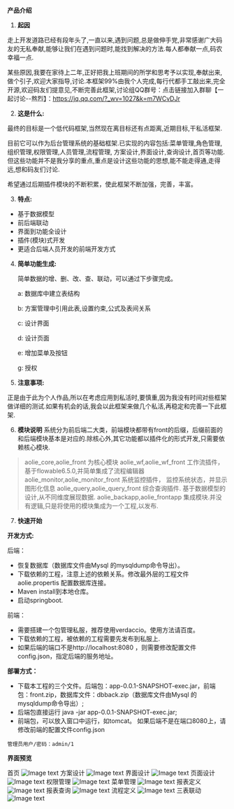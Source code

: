 

**产品介绍**

1. **起因**

走上开发道路已经有段年头了,一直以来,遇到问题,总是做伸手党,非常感谢广大码友的无私奉献,能够让我们在遇到问题时,能找到解决的方法.每人都奉献一点,码农幸福一点.

某些原因,我要在家待上二年,正好把我上班期间的所学和思考予以实现,奉献出来,做个引子,欢迎大家指导,讨论.本框架99%由我个人完成,每行代都手工敲出来,完全开源,欢迎码友们提意见,不断完善此框架,讨论组QQ群号：点击链接加入群聊【一起讨论--熬烈】：https://jq.qq.com/?_wv=1027&k=m7WCvDJr

2. **这是什么:**

最终的目标是一个低代码框架,当然现在离目标还有点距离,近期目标,干私活框架.

目前它可以作为后台管理系统的基础框架.已实现的内容包括:菜单管理,角色管理,组织管理,权限管理,人员管理,流程管理, 方案设计,界面设计,查询设计,首页等功能.但这些功能并不是我分享的重点,重点是设计这些功能的思想,能不能走得通,走得远,想和码友们讨论.

希望通过后期插件模块的不断积累，使此框架不断加强，完善，丰富。

3. **特点:**

- 基于数据模型
- 前后端联动
- 界面到功能全设计
- 插件(模块)式开发
- 更适合后端人员开发的前端开发方式
4. **简单功能生成:**

   简单数据的增、删、改、查、联动，可以通过下步骤完成。

   a:  数据库中建立表结构

   b: 方案管理中引用此表,设置约束,公式及表间关系

   c:  设计界面

   d: 设计页面

   e: 增加菜单及按钮

   g: 授权

5. **注意事项:**

正是由于此为个人作品,所以在考虑应用到私活时,要慎重,因为我没有时间对些框架做详细的测试.如果有机会的话,我会以此框架来做几个私活,再稳定和完善一下此框架.

6. **模块说明**
系统分为前后端二大类，前端模块都带有front的后缀，后缀前面的和后端模块基本是对应的.除核心外,其它功能都以插件化的形式开发,只需要依赖核心模块.
> aolie_core,aolie_front 为核心模块
> aolie_wf,aolie_wf_front 工作流插件，基于flowable6.5.0,并简单集成了流程编辑器
> aolie_monitor,aolie_monitor_front 系统监控插件， 监控系统状态，并显示图形化信息
> aolie_query,aolie_query_front 综合查询插件. 基于数据模型的设计,从不同维度展现数据.
> aolie_backapp,aolie_frontapp 集成模块.并没有逻辑,只是将使用的模块集成为一个工程,以发布.

7. **快速开始**
   

**开发方式:**
 >>
   后端：
   - 恢复数据库（数据库文件由Mysql 的mysqldump命令导出）。
   - 下载依赖的工程，注意上述的依赖关系。修改最外层的工程文件 aolie.propertis 配置数据库连接。
   - Maven install到本地仓库。
   - 启动springboot.
   >>
   前端：
   - 需要搭建一个包管理私服，推荐使用verdaccio。使用方法请百度。
   - 下载依赖的工程，被依赖的工程需要先发布到私服上.
   - 如果后端的端口不是http://localhost:8080 ，则需要修改配置文件 config.json，指定后端的服务地址。
  
**部署方式：**
  - 下载本工程的三个文件。后端包：app-0.0.1-SNAPSHOT-exec.jar，前端包：front.zip，数据库文件：dbback.zip（数据库文件由Mysql 的mysqldump命令导出）;
  - 后端包直接运行 java -jar app-0.0.1-SNAPSHOT-exec.jar;
  - 前端包，可以放入窗口中运行，如tomcat。
  如果后端不是在端口8080上，请修改前端的配置文件config.json
  
  
  ```管理员用户/密码：admin/1```
  
  **界面预览**
  
首页
![Image text](https://github.com/blueskylong/aolie_illustrate/blob/master/images/home.png)
方案设计
![Image text](https://github.com/blueskylong/aolie_illustrate/blob/master/images/schema.png)
界面设计
![Image text](https://github.com/blueskylong/aolie_illustrate/blob/master/images/uidesign.png)
页面设计
![Image text](https://github.com/blueskylong/aolie_illustrate/blob/master/images/pagedesign.png)
权限管理
![Image text](https://github.com/blueskylong/aolie_illustrate/blob/master/images/right.png)
菜单管理
![Image text](https://github.com/blueskylong/aolie_illustrate/blob/master/images/menu.png)
报表定义
![Image text](https://github.com/blueskylong/aolie_illustrate/blob/master/images/querydesign.png)
报表查询
![Image text](https://github.com/blueskylong/aolie_illustrate/blob/master/images/query.png)
流程定义
![Image text](https://github.com/blueskylong/aolie_illustrate/blob/master/images/flowable.png)
三表联动
![Image text](https://github.com/blueskylong/aolie_illustrate/blob/master/images/demo.png)
